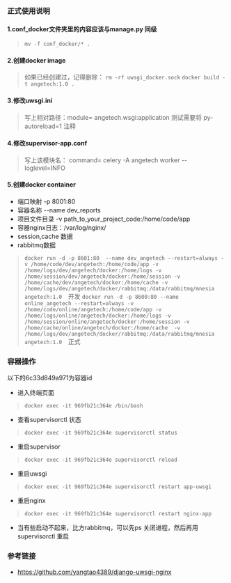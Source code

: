 ### 正式使用说明
#### 1.conf_docker文件夹里的内容应该与manage.py 同级 
> `mv -f conf_docker/* . `
#### 2.创建docker image
> 如果已经创建过，记得删除： `rm -rf uwsgi_docker.sock`
> `docker build -t angetech:1.0 . `
#### 3.修改uwsgi.ini
> 写上相对路径：module= angetech.wsgi:application
> 测试需要将  py-autoreload=1 注释
#### 4.修改supervisor-app.conf
> 写上该模块名： command= celery -A angetech worker --loglevel=INFO 
#### 5.创建docker container
* 端口映射  -p 8001:80  
* 容器名称 --name dev_reports  
* 项目文件目录 -v  path_to_your_project_code:/home/code/app  
* 容器nginx日志：/var/log/nginx/  
* session,cache 数据
* rabbitmq数据
> `docker run -d -p 8601:80  --name dev_angetech --restart=always -v /home/code/dev/angetech:/home/code/app -v /home/logs/dev/angetech/docker:/home/logs -v /home/session/dev/angetech/docker:/home/session -v /home/cache/dev/angetech/docker:/home/cache -v /home/logs/dev/angetech/docker/rabbitmq:/data/rabbitmq/mnesia angetech:1.0  `开发
> `docker run -d -p 8600:80 --name online_angetech --restart=always -v /home/code/online/angetech:/home/code/app -v /home/logs/online/angetech/docker:/home/logs -v /home/session/online/angetech/docker:/home/session -v /home/cache/online/angetech/docker:/home/cache  -v /home/logs/dev/angetech/docker/rabbitmq:/data/rabbitmq/mnesia angetech:1.0  `正式
    

### 容器操作 
以下的6c33d849a971为容器id
* 进入终端页面  
>`docker exec -it 969fb21c364e /bin/bash`
* 查看supervisorctl 状态
> `docker exec -it 969fb21c364e supervisorctl status`
* 重启supervisor
> `docker exec -it 969fb21c364e supervisorctl reload`
* 重启uwsgi
> `docker exec -it 969fb21c364e supervisorctl restart app-uwsgi`
* 重启nginx
> `docker exec -it 969fb21c364e supervisorctl restart nginx-app`
* 当有些启动不起来，比方rabbitmq，可以先ps 关闭进程，然后再用supervisorctl 重启

### 参考链接
* https://github.com/yangtao4389/django-uwsgi-nginx



 




